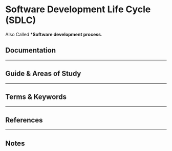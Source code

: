 Software Development Life Cycle (SDLC)
========

Also Called ***Software development process**.



Documentation
-------------



-----------------------------------------------------------------------------------------------------

Guide & Areas of Study
-----------------------



-----------------------------------------------------------------------------------------------------

Terms & Keywords
----------------



-----------------------------------------------------------------------------------------------------

References
----------



-----------------------------------------------------------------------------------------------------

Notes
-----